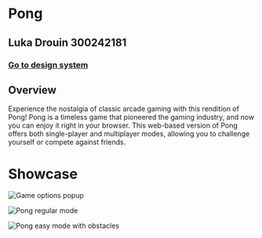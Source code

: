 # Pong
## Luka Drouin 300242181
### [Go to design system](docs/design_system.md)

## Overview

Experience the nostalgia of classic arcade gaming with this rendition of Pong! Pong is a timeless game that pioneered the gaming industry, and now you can enjoy it right in your browser. This web-based version of Pong offers both single-player and multiplayer modes, allowing you to challenge yourself or compete against friends.

# Showcase

![Game options popup](docs/img/pongOptions.png)

![Pong regular mode](docs/img/pongRegular.png)

![Pong easy mode with obstacles](docs/img/pongEasy.png)